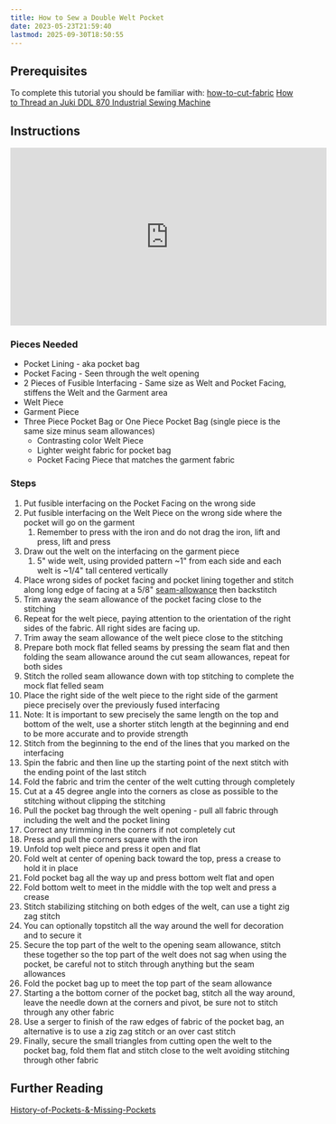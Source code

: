 ```yaml
---
title: How to Sew a Double Welt Pocket
date: 2023-05-23T21:59:40
lastmod: 2025-09-30T18:50:55
---
```


## Prerequisites

To complete this tutorial you should be familiar with: [how-to-cut-fabric](./how-to-cut-fabric.md) [How to Thread an Juki DDL 870 Industrial Sewing Machine](./how-to-thread-an-juki-ddl-870-industrial-sewing-machine.md)

## Instructions

<div class="iframe-16-9-container">
<iframe class="youTubeIframe" width="560" height="315" src="https://www.youtube.com/embed/1U-0yYVQ5X0" title="YouTube video player" frameborder="0" allow="accelerometer; autoplay; clipboard-write; encrypted-media; gyroscope; picture-in-picture; web-share" referrerpolicy="strict-origin-when-cross-origin" allowfullscreen>
</iframe>
</div>

### Pieces Needed

- Pocket Lining - aka pocket bag
- Pocket Facing - Seen through the welt opening
- 2 Pieces of Fusible Interfacing - Same size as Welt and Pocket Facing, stiffens the Welt and the Garment area
- Welt Piece
- Garment Piece
- Three Piece Pocket Bag or One Piece Pocket Bag (single piece is the same size minus seam allowances)
  - Contrasting color Welt Piece
  - Lighter weight fabric for pocket bag
  - Pocket Facing Piece that matches the garment fabric

### Steps

1. Put fusible interfacing on the Pocket Facing on the wrong side
2. Put fusible interfacing on the Welt Piece on the wrong side where the pocket will go on the garment
   1. Remember to press with the iron and do not drag the iron, lift and press, lift and press
3. Draw out the welt on the interfacing on the garment piece
   1. 5" wide welt, using provided pattern ~1" from each side and each welt is ~1/4" tall centered vertically
4. Place wrong sides of pocket facing and pocket lining together and stitch along long edge of facing at a 5/8" [seam-allowance](./seam-allowance.md) then backstitch
5. Trim away the seam allowance of the pocket facing close to the stitching
6. Repeat for the welt piece, paying attention to the orientation of the right sides of the fabric. All right sides are facing up.
7. Trim away the seam allowance of the welt piece close to the stitching
8. Prepare both mock flat felled seams by pressing the seam flat and then folding the seam allowance around the cut seam allowances, repeat for both sides
9. Stitch the rolled seam allowance down with top stitching to complete the mock flat felled seam
10. Place the right side of the welt piece to the right side of the garment piece precisely over the previously fused interfacing
11. Note: It is important to sew precisely the same length on the top and bottom of the welt, use a shorter stitch length at the beginning and end to be more accurate and to provide strength
12. Stitch from the beginning to the end of the lines that you marked on the interfacing
13. Spin the fabric and then line up the starting point of the next stitch with the ending point of the last stitch
14. Fold the fabric and trim the center of the welt cutting through completely
15. Cut at a 45 degree angle into the corners as close as possible to the stitching without clipping the stitching
16. Pull the pocket bag through the welt opening - pull all fabric through including the welt and the pocket lining
17. Correct any trimming in the corners if not completely cut
18. Press and pull the corners square with the iron
19. Unfold top welt piece and press it open and flat
20. Fold welt at center of opening back toward the top, press a crease to hold it in place
21. Fold pocket bag all the way up and press bottom welt flat and open
22. Fold bottom welt to meet in the middle with the top welt and press a crease
23. Stitch stabilizing stitching on both edges of the welt, can use a tight zig zag stitch
24. You can optionally topstitch all the way around the well for decoration and to secure it
25. Secure the top part of the welt to the opening seam allowance, stitch these together so the top part of the welt does not sag when using the pocket, be careful not to stitch through anything but the seam allowances
26. Fold the pocket bag up to meet the top part of the seam allowance
27. Starting a the bottom corner of the pocket bag, stitch all the way around, leave the needle down at the corners and pivot, be sure not to stitch through any other fabric
28. Use a serger to finish of the raw edges of fabric of the pocket bag, an alternative is to use a zig zag stitch or an over cast stitch
29. Finally, secure the small triangles from cutting open the welt to the pocket bag, fold them flat and stitch close to the welt avoiding stitching through other fabric

## Further Reading

[History-of-Pockets-&-Missing-Pockets](../Sewing/History-of-Pockets-&-Missing-Pockets.md)
